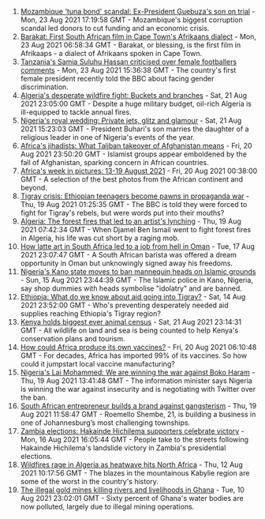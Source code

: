 1. [Mozambique 'tuna bond' scandal: Ex-President Guebuza's son on trial](https://www.bbc.co.uk/news/world-africa-58304737) - Mon, 23 Aug 2021 17:19:58 GMT - Mozambique's biggest corruption scandal led donors to cut funding and an economic crisis.
2. [Barakat: First South African film in Cape Town's Afrikaans dialect](https://www.bbc.co.uk/news/world-africa-58189393) - Mon, 23 Aug 2021 06:58:34 GMT - Barakat, or blessing, is the first film in Afrikaaps - a dialect of Afrikaans spoken in Cape Town.
3. [Tanzania's Samia Suluhu Hassan criticised over female footballers comments](https://www.bbc.co.uk/news/world-africa-58306708) - Mon, 23 Aug 2021 15:36:38 GMT - The country's first female president recently told the BBC about facing gender discrimination.
4. [Algeria's desperate wildfire fight: Buckets and branches](https://www.bbc.co.uk/news/world-africa-58269789) - Sat, 21 Aug 2021 23:05:00 GMT - Despite a huge military budget, oil-rich Algeria is ill-equipped to tackle annual fires.
5. [Nigeria's royal wedding: Private jets, glitz and glamour](https://www.bbc.co.uk/news/world-africa-58291132) - Sat, 21 Aug 2021 15:23:03 GMT - President Buhari's son marries the daughter of a religious leader in one of Nigeria's events of the year.
6. [Africa's jihadists: What Taliban takeover of Afghanistan means](https://www.bbc.co.uk/news/world-africa-58279439) - Fri, 20 Aug 2021 23:50:20 GMT - Islamist groups appear emboldened by the fall of Afghanistan, sparking concern in African countries.
7. [Africa's week in pictures: 13-19 August 2021](https://www.bbc.co.uk/news/world-africa-58267380) - Fri, 20 Aug 2021 00:38:00 GMT - A selection of the best photos from the African continent and beyond.
8. [Tigray crisis: Ethiopian teenagers become pawns in propaganda war](https://www.bbc.co.uk/news/world-africa-58189395) - Thu, 19 Aug 2021 01:25:35 GMT - The BBC is told they were forced to fight for Tigray's rebels, but were words put into their mouths?
9. [Algeria: The forest fires that led to an artist's lynching](https://www.bbc.co.uk/news/world-africa-58260855) - Thu, 19 Aug 2021 07:42:34 GMT - When Djamel Ben Ismail went to fight forest fires in Algeria, his life was cut short by a raging mob.
10. [How latte art in South Africa led to a job from hell in Oman](https://www.bbc.co.uk/news/world-africa-57990393) - Tue, 17 Aug 2021 23:07:47 GMT - A South African barista was offered a dream opportunity in Oman but unknowingly signed away his freedoms.
11. [Nigeria's Kano state moves to ban mannequin heads on Islamic grounds](https://www.bbc.co.uk/news/world-africa-58175709) - Sun, 15 Aug 2021 23:44:39 GMT - The Islamic police in Kano, Nigeria, say shop dummies with heads symbolise "idolatry" and are banned.
12. [Ethiopia: What do we know about aid going into Tigray?](https://www.bbc.co.uk/news/58189049) - Sat, 14 Aug 2021 23:52:00 GMT - Who's preventing desperately needed aid supplies reaching Ethiopia's Tigray region?
13. [Kenya holds biggest ever animal census](https://www.bbc.co.uk/news/world-africa-58281212) - Sat, 21 Aug 2021 23:14:31 GMT - All wildlife on land and sea is being counted to help Kenya's conservation plans and tourism.
14. [How could Africa produce its own vaccines?](https://www.bbc.co.uk/news/world-africa-58270986) - Fri, 20 Aug 2021 06:10:48 GMT - For decades, Africa has imported 99% of its vaccines. So how could it jumpstart local vaccine manufacturing?
15. [Nigeria's Lai Mohammed: We are winning the war against Boko Haram](https://www.bbc.co.uk/news/world-africa-58270983) - Thu, 19 Aug 2021 13:41:48 GMT - The information minister says Nigeria is winning the war against insecurity and is negotiating with Twitter over the ban.
16. [South African entrepreneur builds a brand against gangsterism](https://www.bbc.co.uk/news/world-africa-58267814) - Thu, 19 Aug 2021 11:58:47 GMT - Roemello Shembe, 21, is building a business in one of Johannesburg’s most challenging townships.
17. [Zambia elections: Hakainde Hichilema supporters celebrate victory](https://www.bbc.co.uk/news/world-africa-58236586) - Mon, 16 Aug 2021 16:05:44 GMT - People take to the streets following Hakainde Hichilema's landslide victory in Zambia's presidential elections.
18. [Wildfires rage in Algeria as heatwave hits North Africa](https://www.bbc.co.uk/news/world-africa-58184912) - Thu, 12 Aug 2021 10:17:56 GMT - The blazes in the mountainous Kabylie region are some of the worst in the country's history.
19. [The illegal gold mines killing rivers and livelihoods in Ghana](https://www.bbc.co.uk/news/world-africa-58119653) - Tue, 10 Aug 2021 23:02:01 GMT - Sixty percent of Ghana's water bodies are now polluted, largely due to illegal mining operations.
